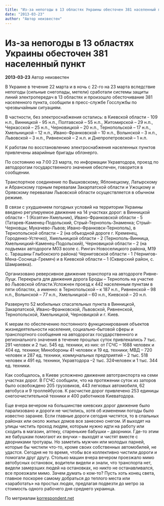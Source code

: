 ```yaml
---
title: "Из-за непогоды в 13 областях Украины обесточен 381 населенный пункт"
date: "2013-03-23"
author: "Автор неизвестен"
---
```


# Из-за непогоды в 13 областях Украины обесточен 381 населенный пункт

**2013-03-23** Автор неизвестен

В Украине в течение 22 марта и в ночь с 22-го на 23 марта вследствие непогоды (сильные снегопады, метели) сработали системы защиты линий электропередач в 13 областях и произошло обесточивание 381 населенного пункта, сообщили в пресс-службе Госслужбы по чрезвычайным ситуациям.

В частности, без электроснабжения остались: в Киевской области - 109 н.п., Винницкой - 95 н.п., Полтавской – 55 н.п., Житомирской – 29 н.п., Черкасской – 25 н.п., Черновицкой – 20 н.п., Тернопольской – 17 н.п., Хмельницкой – 12 н.п., Ивано-Франковской – 10 н.п., Волынской – 3 н.п., Львовской – 3 н.п., Ривненской – 2 н.п. и Днепропетровской – 1 н.п.

К работам по восстановлению электроснабжения населенных пунктов привлечены аварийные бригады облэнерго.

По состоянию на 7:00 23 марта, по информации Укравтодора, проезд по автодорогам государственного значения обеспечен, говорится в сообщении.

Транспортное соединение по Вышковскому, Яблонецкому, Латырскому и Абранскому горным перевалам Закарпатской области и Ужоцкому и Орявскому перевалам Львовской области осуществляется в обычном режиме.

В связи с ухудшением погодных условий на территории Украины введено регулируемое движение на 14 участках дорог: в Винницкой области - 1 (Козятин-Хмельник), Ивано-Франковской области - 5 (Татарев-Каменец-Подольский, Стрый-Тернополь-Знаменка; Стрый-Черновцы; Мукачево-Львов; Ивано-Франковск-Тернополь), в Тернопольской области – 2 (на объездной дороге г. Кременец, Городенко-Устечко), Хмельницкой области - 2 (Тернополь-Винница, Хмельницкий-Каменец-Подольский), Черновицкой области – 2 (на подъемах автодороги М03 возле с. Рингач Новоселицкого района, М19 с. Тарашаны Глыбокского района) Черниговской области - 1 (Чернигов-Мена-Сосница-Гремяч) и в Киевской области – 1 (Сквирский район, с. Шамраевка).

Организовано реверсивное движение транспорта на автодороге Ривне-Луцк. Перекрыта для движения дорога Броды – Тернополь на участке во Львовской области.Усложнен проезд к 442 населенным пунктам в пяти областях, а именно: в Тернопольской – к 187 н.п., Ривненской – 98 н.п., Волынской – 77 н.п., Хмельницкой – 60 н.п., Киевской – 20 н.п.

Развернуто 52 мобильных спасательных пункта в Винницкой, Закарпатской, Ивано-Франковской, Львовской, Ривненской, Тернопольской, Хмельницкой, Черновицкой и г. Киев.

К мерам по обеспечению постоянного функционирования объектов жизнедеятельности населения, социально-бытовой сферы и транспортного сообщения на автодорогах государственного и регионального значения в течение прошлых суток привлекались 7 тыс. 291 человек и 2 тыс. 545 ед. техники, из них: от ГСЧС – 1688 человек и 404 ед. техники; Минобороны 41 человек и 19 ед. техники; МВД – 720 человек и 287 ед. техники, коммунальных предприятий – 2 тыс. 518 человек и 491 ед. техники, Укравтодора –2 тыс. 324человек и 1 тыс. 344 ед. техники.

Как сообщалось, в Киеве усложнено движение автотранспорта на семи участках дорог. В ГСЧС сообщили, что на протяжении суток из заторов было освобождено 205 грузовиков, 443 легковых автомобиля, 62 автобуса и 9 троллейбусов. К расчистке дорог привлечено 253 единицы снегоочистительной техники и 400 работников Киеватодора.

Еще вчера вечером на большинстве киевских дорог движение было парализовано и дороги не чистились, хотя об изменении погоды было известно заранее. Если главные дороги сегодня чистятся, то в спальных районах или около жилых домов все занесено снегом. И выходят на улицы чистить проход людям, которым нужно идти на работу или сходить в магазин, аптеку, старенькие бабушки – дворники. Где-то этим же бабушкам помогают их внучки – выходят и чистят вместе с дворниками тротуары. Но заметить мужчин или молодых парней, которые бы чистили что-то, кроме своих собственных автомобилей, не удастся. Сегодня не то время, чтобы все коллективно чистили дороги и помогали друг другу. Столько машин вчера вечером проезжало мимо автобусных остановок, водители видели и знали, что транспорта нет, видели замерзших людей на остановках, но никто не останавливался, все проезжали мимо. Зачем думать о ком-то? Пусть хоть конец света, главное поскорее самому добраться до теплого места или «заработать» на простых людях, предлагая подвезти до метро за стоимость одного рабочего дня среднего украинца.

По метриалам [korrespondent.net](http://korrespondent.net/)